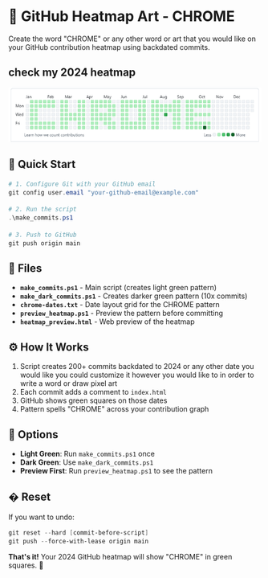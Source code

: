 # 🎨 GitHub Heatmap Art - CHROME

Create the word "CHROME" or any other word or art that you would like on your GitHub contribution heatmap using backdated commits.
## check my 2024 heatmap

![Example Result](image.png)

## 🚀 Quick Start

```powershell
# 1. Configure Git with your GitHub email
git config user.email "your-github-email@example.com"

# 2. Run the script
.\make_commits.ps1

# 3. Push to GitHub
git push origin main
```

## 📁 Files

- **`make_commits.ps1`** - Main script (creates light green pattern)
- **`make_dark_commits.ps1`** - Creates darker green pattern (10x commits)
- **`chrome-dates.txt`** - Date layout grid for the CHROME pattern
- **`preview_heatmap.ps1`** - Preview the pattern before committing
- **`heatmap_preview.html`** - Web preview of the heatmap

## ⚙️ How It Works

1. Script creates 200+ commits backdated to 2024 or any other date you would like you could customize it however you would like to in order to write a word or draw pixel art
2. Each commit adds a comment to `index.html`
3. GitHub shows green squares on those dates
4. Pattern spells "CHROME" across your contribution graph

## 🎯 Options

- **Light Green**: Run `make_commits.ps1` once
- **Dark Green**: Use `make_dark_commits.ps1` 
- **Preview First**: Run `preview_heatmap.ps1` to see the pattern

## � Reset

If you want to undo:
```powershell
git reset --hard [commit-before-script]
git push --force-with-lease origin main
```

**That's it!** Your 2024 GitHub heatmap will show "CHROME" in green squares. 🎨
